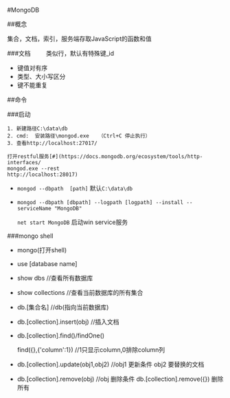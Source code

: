 #MongoDB

##概念

   集合，文档，索引，服务端存取JavaScript的函数和值

###文档 
　　
   类似行，默认有特殊键_id    

+ 键值对有序
+ 类型、大小写区分
+ 键不能重复

##命令

###启动

    1. 新建路径C:\data\db
    2. cmd:  安装路径\mongod.exe   （Ctrl+C 停止执行）
	3. 查看http://localhost:27017/
	
	打开restful服务[#](https://docs.mongodb.org/ecosystem/tools/http-interfaces/
	mongod.exe --rest
	http://localhost:28017)


+ `mongod --dbpath  [path]`	 默认`C:\data\db`
+ `mongod --dbpath [dbpath] --logpath [logpath] --install --serviceName "MongoDB"`

	`net start MongoDB`  启动win service服务


###mongo shell  
    
+ mongo(打开shell)
+ use [database name]
+ show dbs				//查看所有数据库
+ show collections             //查看当前数据库的所有集合
+ db.[集合名]                 //db(指向当前数据库)  
+ db.[collection].insert(obj)      //插入文档
+ db.[collection].find()/findOne() 
    
	 find({},{'column':1}) //1只显示column,0排除column列

+ db.[collection].update(obj1,obj2)        //obj1 更新条件 obj2 要替换的文档
+ db.[collection].remove(obj)        //obj 删除条件    db.[collection].remove({}) 删除所有
	
	
	


	
	   

